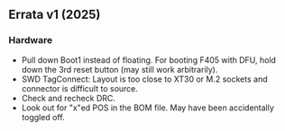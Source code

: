 ## Errata v1 (2025)

### Hardware

- Pull down Boot1 instead of floating. For booting F405 with DFU, hold down the 3rd reset button (may still work arbitrarily).
- SWD TagConnect: Layout is too close to XT30 or M.2 sockets and connector is difficult to source.
- Check and recheck DRC.
- Look out for "x"ed POS in the BOM file. May have been accidentally toggled off.
